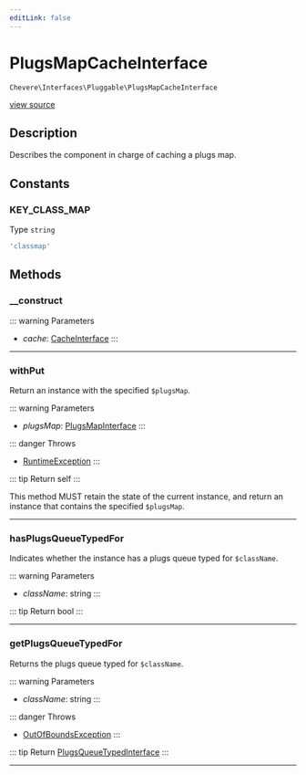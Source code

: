 ```yaml
---
editLink: false
---
```


# PlugsMapCacheInterface

`Chevere\Interfaces\Pluggable\PlugsMapCacheInterface`

[view source](https://github.com/chevere/chevere/blob/master/src/Chevere/Interfaces/Pluggable/PlugsMapCacheInterface.php)

## Description

Describes the component in charge of caching a plugs map.

## Constants

### KEY_CLASS_MAP

Type `string`

```php
'classmap'
```

## Methods

### __construct

::: warning Parameters
- *cache*: [CacheInterface](../Cache/CacheInterface.md)
:::

---

### withPut

Return an instance with the specified `$plugsMap`.

::: warning Parameters
- *plugsMap*: [PlugsMapInterface](./PlugsMapInterface.md)
:::

::: danger Throws
- [RuntimeException](../../Exceptions/Core/RuntimeException.md) 
:::

::: tip Return
self
:::

This method MUST retain the state of the current instance, and return
an instance that contains the specified `$plugsMap`.

---

### hasPlugsQueueTypedFor

Indicates whether the instance has a plugs queue typed for `$className`.

::: warning Parameters
- *className*: string
:::

::: tip Return
bool
:::

---

### getPlugsQueueTypedFor

Returns the plugs queue typed for `$className`.

::: warning Parameters
- *className*: string
:::

::: danger Throws
- [OutOfBoundsException](../../Exceptions/Core/OutOfBoundsException.md) 
:::

::: tip Return
[PlugsQueueTypedInterface](./PlugsQueueTypedInterface.md)
:::

---
